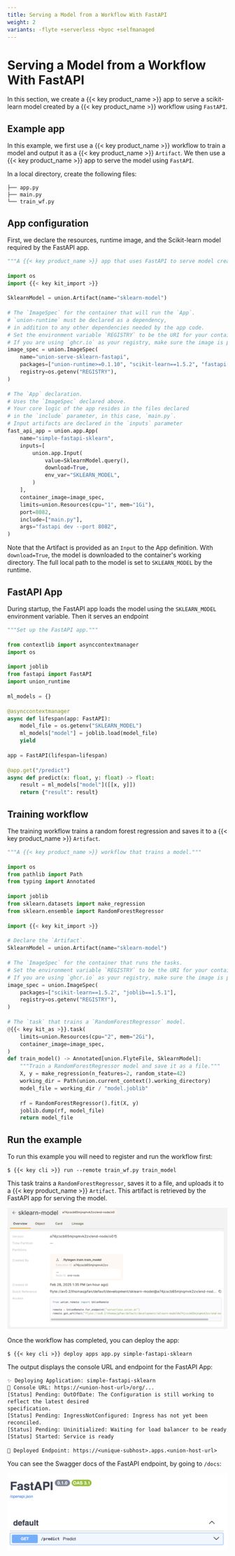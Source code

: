 ```yaml
---
title: Serving a Model from a Workflow With FastAPI
weight: 2
variants: -flyte +serverless +byoc +selfmanaged
---
```


# Serving a Model from a Workflow With FastAPI

In this section, we create a {{< key product_name >}} app to serve a scikit-learn model created by a {{< key product_name >}} workflow
using `FastAPI`.

## Example app

In this example, we first use a {{< key product_name >}} workflow to train a model and output it as a {{< key product_name >}} `Artifact`.
We then use a {{< key product_name >}} app to serve the model using `FastAPI`.

In a local directory, create the following files:

```shell
├── app.py
├── main.py
└── train_wf.py
```

## App configuration

First, we declare the resources, runtime image, and the Scikit-learn model required
by the FastAPI app.

```python
"""A {{< key product_name >}} app that uses FastAPI to serve model created by a {{< key product_name >}} workflow."""

import os
import {{< key kit_import >}}

SklearnModel = union.Artifact(name="sklearn-model")

# The `ImageSpec` for the container that will run the `App`.
# `union-runtime` must be declared as a dependency,
# in addition to any other dependencies needed by the app code.
# Set the environment variable `REGISTRY` to be the URI for your container registry.
# If you are using `ghcr.io` as your registry, make sure the image is public.
image_spec = union.ImageSpec(
    name="union-serve-sklearn-fastapi",
    packages=["union-runtime>=0.1.10", "scikit-learn==1.5.2", "fastapi[standard]"],
    registry=os.getenv("REGISTRY"),
)

# The `App` declaration.
# Uses the `ImageSpec` declared above.
# Your core logic of the app resides in the files declared
# in the `include` parameter, in this case, `main.py`.
# Input artifacts are declared in the `inputs` parameter
fast_api_app = union.app.App(
    name="simple-fastapi-sklearn",
    inputs=[
        union.app.Input(
            value=SklearnModel.query(),
            download=True,
            env_var="SKLEARN_MODEL",
        )
    ],
    container_image=image_spec,
    limits=union.Resources(cpu="1", mem="1Gi"),
    port=8082,
    include=["main.py"],
    args="fastapi dev --port 8082",
)
```


Note that the Artifact is provided as an `Input` to the App definition. With `download=True`,
the model is downloaded to the container's working directory. The full local path to the
model is set to `SKLEARN_MODEL` by the runtime.

## FastAPI App

During startup, the FastAPI app loads the model using the `SKLEARN_MODEL` environment
variable. Then it serves an endpoint

```python
"""Set up the FastAPI app."""

from contextlib import asynccontextmanager
import os

import joblib
from fastapi import FastAPI
import union_runtime

ml_models = {}

@asynccontextmanager
async def lifespan(app: FastAPI):
    model_file = os.getenv("SKLEARN_MODEL")
    ml_models["model"] = joblib.load(model_file)
    yield

app = FastAPI(lifespan=lifespan)

@app.get("/predict")
async def predict(x: float, y: float) -> float:
    result = ml_models["model"]([[x, y]])
    return {"result": result}
```

## Training workflow

The training workflow trains a random forest regression and saves it to a {{< key product_name >}}
`Artifact`.

```python
"""A {{< key product_name >}} workflow that trains a model."""

import os
from pathlib import Path
from typing import Annotated

import joblib
from sklearn.datasets import make_regression
from sklearn.ensemble import RandomForestRegressor

import {{< key kit_import >}}

# Declare the `Artifact`.
SklearnModel = union.Artifact(name="sklearn-model")

# The `ImageSpec` for the container that runs the tasks.
# Set the environment variable `REGISTRY` to be the URI for your container registry.
# If you are using `ghcr.io` as your registry, make sure the image is public.
image_spec = union.ImageSpec(
    packages=["scikit-learn==1.5.2", "joblib==1.5.1"],
    registry=os.getenv("REGISTRY"),
)

# The `task` that trains a `RandomForestRegressor` model.
@{{< key kit_as >}}.task(
    limits=union.Resources(cpu="2", mem="2Gi"),
    container_image=image_spec,
)
def train_model() -> Annotated[union.FlyteFile, SklearnModel]:
    """Train a RandomForestRegressor model and save it as a file."""
    X, y = make_regression(n_features=2, random_state=42)
    working_dir = Path(union.current_context().working_directory)
    model_file = working_dir / "model.joblib"

    rf = RandomForestRegressor().fit(X, y)
    joblib.dump(rf, model_file)
    return model_file
```

## Run the example

To run this example you will need to register and run the workflow first:

```shell
$ {{< key cli >}} run --remote train_wf.py train_model
```


This task trains a `RandomForestRegressor`, saves it to a file, and uploads it to
a {{< key product_name >}} `Artifact`. This artifact is retrieved by the FastAPI app for
serving the model.

![scikit-learn Artifact](../../../_static/images/user-guide/core-concepts/serving/fastapi-sklearn/sklearn-artifact.png)

Once the workflow has completed, you can deploy the app:

```shell
$ {{< key cli >}} deploy apps app.py simple-fastapi-sklearn
```


The output displays the console URL and endpoint for the FastAPI App:

```shell
✨ Deploying Application: simple-fastapi-sklearn
🔎 Console URL: https://<union-host-url>/org/...
[Status] Pending: OutOfDate: The Configuration is still working to reflect the latest desired
specification.
[Status] Pending: IngressNotConfigured: Ingress has not yet been reconciled.
[Status] Pending: Uninitialized: Waiting for load balancer to be ready
[Status] Started: Service is ready

🚀 Deployed Endpoint: https://<unique-subhost>.apps.<union-host-url>
```


You can see the Swagger docs of the FastAPI endpoint, by going to `/docs`:

![scikit-learn FastAPI App](../../../_static/images/user-guide/core-concepts/serving/fastapi-sklearn/sklearn-fastapi.png)
